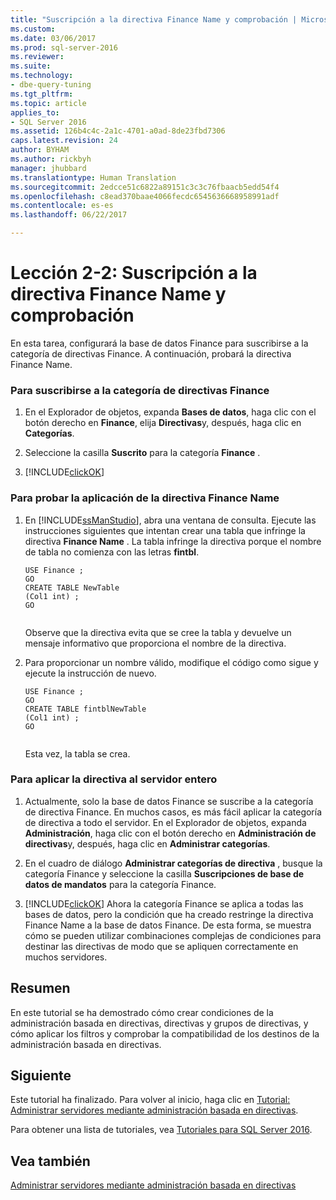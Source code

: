 ```yaml
---
title: "Suscripción a la directiva Finance Name y comprobación | Microsoft Docs"
ms.custom: 
ms.date: 03/06/2017
ms.prod: sql-server-2016
ms.reviewer: 
ms.suite: 
ms.technology:
- dbe-query-tuning
ms.tgt_pltfrm: 
ms.topic: article
applies_to:
- SQL Server 2016
ms.assetid: 126b4c4c-2a1c-4701-a0ad-8de23fbd7306
caps.latest.revision: 24
author: BYHAM
ms.author: rickbyh
manager: jhubbard
ms.translationtype: Human Translation
ms.sourcegitcommit: 2edcce51c6822a89151c3c3c76fbaacb5edd54f4
ms.openlocfilehash: c8ead370baae4066fecdc6545636668958991adf
ms.contentlocale: es-es
ms.lasthandoff: 06/22/2017

---
```

# <a name="lesson-2-2---subscribe-to-and-check-the-finance-name-policy"></a>Lección 2-2: Suscripción a la directiva Finance Name y comprobación
En esta tarea, configurará la base de datos Finance para suscribirse a la categoría de directivas Finance. A continuación, probará la directiva Finance Name.  
  
### <a name="to-subscribe-to-the-finance-policy-category"></a>Para suscribirse a la categoría de directivas Finance  
  
1.  En el Explorador de objetos, expanda **Bases de datos**, haga clic con el botón derecho en **Finance**, elija **Directivas**y, después, haga clic en **Categorías**.  
  
2.  Seleccione la casilla **Suscrito** para la categoría **Finance** .  
  
3.  [!INCLUDE[clickOK](../../includes/clickok-md.md)]  
  
### <a name="to-test-the-enforcement-of-the-finance-name-policy"></a>Para probar la aplicación de la directiva Finance Name  
  
1.  En [!INCLUDE[ssManStudio](../../includes/ssmanstudio-md.md)], abra una ventana de consulta. Ejecute las instrucciones siguientes que intentan crear una tabla que infringe la directiva **Finance Name** . La tabla infringe la directiva porque el nombre de tabla no comienza con las letras **fintbl**.  
  
    ```  
    USE Finance ;  
    GO  
    CREATE TABLE NewTable  
    (Col1 int) ;  
    GO  
  
    ```  
  
    Observe que la directiva evita que se cree la tabla y devuelve un mensaje informativo que proporciona el nombre de la directiva.  
  
2.  Para proporcionar un nombre válido, modifique el código como sigue y ejecute la instrucción de nuevo.  
  
    ```  
    USE Finance ;  
    GO  
    CREATE TABLE fintblNewTable  
    (Col1 int) ;  
    GO  
  
    ```  
  
    Esta vez, la tabla se crea.  
  
### <a name="to-apply-the-policy-to-the-whole-server"></a>Para aplicar la directiva al servidor entero  
  
1.  Actualmente, solo la base de datos Finance se suscribe a la categoría de directiva Finance. En muchos casos, es más fácil aplicar la categoría de directiva a todo el servidor. En el Explorador de objetos, expanda **Administración**, haga clic con el botón derecho en **Administración de directivas**y, después, haga clic en **Administrar categorías**.  
  
2.  En el cuadro de diálogo **Administrar categorías de directiva** , busque la categoría Finance y seleccione la casilla **Suscripciones de base de datos de mandatos** para la categoría Finance.  
  
3.  [!INCLUDE[clickOK](../../includes/clickok-md.md)] Ahora la categoría Finance se aplica a todas las bases de datos, pero la condición que ha creado restringe la directiva Finance Name a la base de datos Finance. De esta forma, se muestra cómo se pueden utilizar combinaciones complejas de condiciones para destinar las directivas de modo que se apliquen correctamente en muchos servidores.  
  
## <a name="summary"></a>Resumen  
En este tutorial se ha demostrado cómo crear condiciones de la administración basada en directivas, directivas y grupos de directivas, y cómo aplicar los filtros y comprobar la compatibilidad de los destinos de la administración basada en directivas.  
  
## <a name="next"></a>Siguiente  
Este tutorial ha finalizado. Para volver al inicio, haga clic en [Tutorial: Administrar servidores mediante administración basada en directivas](../../relational-databases/policy-based-management/tutorial-administering-servers-by-using-policy-based-management.md).  
  
Para obtener una lista de tutoriales, vea [Tutoriales para SQL Server 2016](../../sql-server/tutorials-for-sql-server-2016.md).  
  
## <a name="see-also"></a>Vea también  
[Administrar servidores mediante administración basada en directivas](../../relational-databases/policy-based-management/administer-servers-by-using-policy-based-management.md)  
  
  
  

